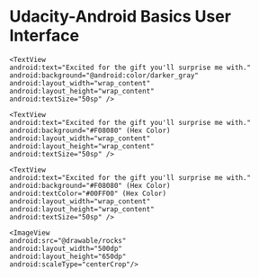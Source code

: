 
# Udacity-Android Basics User Interface

<TextView
    android:text="Happy Birthday, wish you all the best!"
    android:background="@android:color/darker_gray"
    android:layout_width="wrap_content"
    android:layout_height="wrap_content" />
    
    <TextView
    android:text="Excited for the gift you'll surprise me with."
    android:background="@android:color/darker_gray"
    android:layout_width="wrap_content"
    android:layout_height="wrap_content"
    android:textSize="50sp" />
    
    <TextView
    android:text="Excited for the gift you'll surprise me with."
    android:background="#F08080" (Hex Color)
    android:layout_width="wrap_content"
    android:layout_height="wrap_content"
    android:textSize="50sp" />
    
    <TextView
    android:text="Excited for the gift you'll surprise me with."
    android:background="#F08080" (Hex Color)
    android:textColor="#00FF00" (Hex Color)
    android:layout_width="wrap_content"
    android:layout_height="wrap_content"
    android:textSize="50sp" />
    
    <ImageView
    android:src="@drawable/rocks"
    android:layout_width="500dp"
    android:layout_height="650dp"
    android:scaleType="centerCrop"/>
    
    
